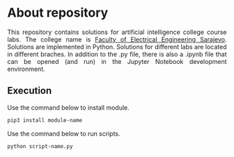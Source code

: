 # About repository
<p align="justify">
This repository contains solutions for artificial intelligence college course labs. The college name is <a href="https://www.etf.unsa.ba/">Faculty of Electrical Engineering Sarajevo</a>. Solutions are implemented in Python. Solutions for different labs are located in different braches. In addition to the .py file, there is also a .ipynb file that can be opened (and run) in the Jupyter Notebook development environment.
</p>


## Execution
<p align="justify">
Use the command below to install module.
</p>

```bash
pip3 install module-name
```

<p align="justify">
Use the command below to run scripts.
</p>

```bash
python script-name.py
```
